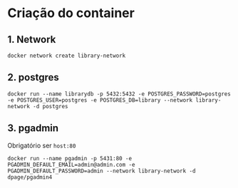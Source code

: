 # Criação do container

## 1. Network

```shell
docker network create library-network
```

## 2. postgres

```shell
docker run --name librarydb -p 5432:5432 -e POSTGRES_PASSWORD=postgres -e POSTGRES_USER=postgres -e POSTGRES_DB=library --network library-network -d postgres
```

## 3. pgadmin

Obrigatório ser `host:80`

```shell
docker run --name pgadmin -p 5431:80 -e PGADMIN_DEFAULT_EMAIL=admin@admin.com -e PGADMIN_DEFAULT_PASSWORD=admin --network library-network -d dpage/pgadmin4
```
